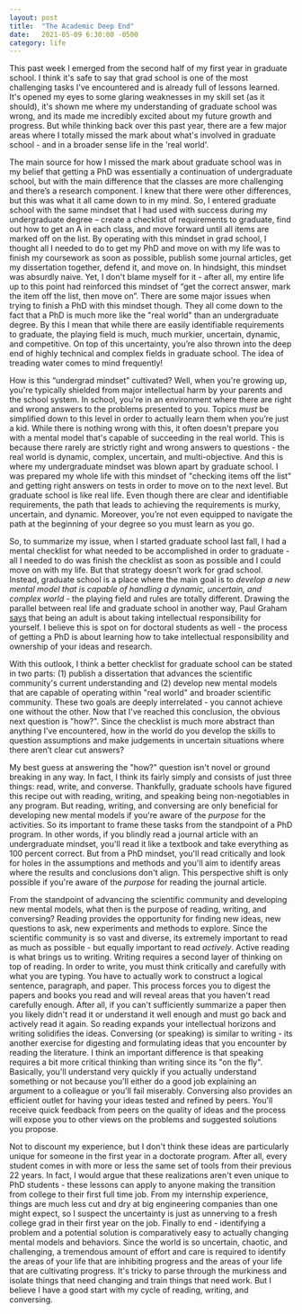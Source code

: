 ```yaml
---
layout: post
title:  "The Academic Deep End"
date:   2021-05-09 6:30:00 -0500
category: life
---
```


This past week I emerged from the second half of my first year in graduate school. I think it's safe to say that grad school is one of the most challenging tasks I've encountered and is already full of lessons learned. It's opened my eyes to some glaring weaknesses in my skill set (as it should), it's shown me where my understanding of graduate school was wrong, and its made me incredibly excited about my future growth and progress. But while thinking back over this past year, there are a few major areas where I totally missed the mark about what's involved in graduate school - and in a broader sense life in the 'real world'. 

The main source for how I missed the mark about graduate school was in my belief that getting a PhD was essentially a continuation of undergraduate school, but with the main difference that the classes are more challenging and there’s a research component. I knew that there were other differences, but this was what it all came down to in my mind. So, I entered graduate school with the same mindset that I had used with success during my undergraduate degree – create a checklist of requirements to graduate, find out how to get an A in each class, and move forward until all items are marked off on the list. By operating with this mindset in grad school, I thought all I needed to do to get my PhD and move on with my life was to finish my coursework as soon as possible, publish some journal articles, get my dissertation together, defend it, and move on. In hindsight, this mindset was absurdly naive. Yet, I don't blame myself for it - after all, my entire life up to this point had reinforced this mindset of “get the correct answer, mark the item off the list, then move on”. There are some major issues when trying to finish a PhD with this mindset though. They all come down to the fact that a PhD is much more like the "real world" than an undergraduate degree. By this I mean that while there are easily identifiable requirements to graduate, the playing field is much, much murkier, uncertain, dynamic, and competitive. On top of this uncertainty, you’re also thrown into the deep end of highly technical and complex fields in graduate school. The idea of treading water comes to mind frequently!

How is this “undergrad mindset” cultivated? Well, when you're growing up, you're typically shielded from major intellectual harm by your parents and the school system. In school, you're in an environment where there are right and wrong answers to the problems presented to you. Topics *must* be simplified down to this level in order to actually learn them when you’re just a kid. While there is nothing wrong with this, it often doesn't prepare you with a mental model that's capable of succeeding in the real world. This is because there rarely are strictly right and wrong answers to questions - the real world is dynamic, complex, uncertain, and multi-objective. And this is where my undergraduate mindset was blown apart by graduate school. I was prepared my whole life with this mindset of "checking items off the list" and getting right answers on tests in order to move on to the next level. But graduate school is like real life. Even though there are clear and identifiable requirements, the path that leads to achieving the requirements is murky, uncertain, and dynamic. Moreover, you’re not even equipped to navigate the path at the beginning of your degree so you must learn as you go.

So, to summarize my issue, when I started graduate school last fall, I had a mental checklist for what needed to be accomplished in order to graduate - all I needed to do was finish the checklist as soon as possible and I could move on with my life. But that strategy doesn’t work for grad school. Instead, graduate school is a place where the main goal is to *develop a new mental model that is capable of handling a dynamic, uncertain, and complex world* - the playing field and rules are totally different. Drawing the parallel between real life and graduate school in another way, Paul Graham [says](http://www.paulgraham.com/hs.html) that being an adult is about taking intellectual responsibility for yourself. I believe this is spot on for doctoral students as well - the process of getting a PhD is about learning how to take intellectual responsibility and ownership of your ideas and research. 

With this outlook, I think a better checklist for graduate school can be stated in two parts: (1) publish a dissertation that advances the scientific community's current understanding and (2) develop new mental models that are capable of operating within "real world" and broader scientific community. These two goals are deeply interrelated - you cannot achieve one without the other. Now that I've reached this conclusion, the obvious next question is "how?". Since the checklist is much more abstract than anything I’ve encountered, how in the world do you develop the skills to question assumptions and make judgements in uncertain situations where there aren’t clear cut answers?


My best guess at answering the "how?" question isn't novel or ground breaking in any way. In fact, I think its fairly simply and consists of just three things: read, write, and converse. Thankfully, graduate schools have figured this recipe out with reading, writing, and speaking being non-negotiables in any program. But reading, writing, and conversing are only beneficial for developing new mental models if you're aware of the *purpose* for the activities. So its important to frame these tasks from the standpoint of a PhD program. In other words, if you blindly read a journal article with an undergraduate mindset, you'll read it like a textbook and take everything as 100 percent correct. But from a PhD mindset, you'll read critically and look for holes in the assumptions and methods and you'll aim to identify areas where the results and conclusions don't align. This perspective shift is only possible if you're aware of the *purpose* for reading the journal article.

From the standpoint of advancing the scientific community and developing new mental models, what then is the purpose of reading, writing, and conversing? Reading provides the opportunity for finding new ideas, new questions to ask, new experiments and methods to explore. Since the scientific community is so vast and diverse, its extremely important to read as much as possible - but equally important to read *actively*. Active reading is what brings us to writing. Writing requires a second layer of thinking on top of reading. In order to write, you must think critically and carefully with what you are typing. You have to actually work to construct a logical sentence, paragraph, and paper. This process forces you to digest the papers and books you read and will reveal areas that you haven't read carefully enough. After all, if you can't sufficiently summarize a paper then you likely didn't read it or understand it well enough and must go back and actively read it again. So reading expands your intellectual horizons and writing solidifies the ideas. Conversing (or speaking) is similar to writing - its another exercise for digesting and formulating ideas that you encounter by reading the literature. I think an important difference is that speaking requires a bit more critical thinking than writing since its "on the fly". Basically, you'll understand very quickly if you actually understand something or not because you'll either do a good job explaining an argument to a colleague or you'll fail miserably. Conversing also provides an efficient outlet for having your ideas tested and refined by peers. You'll receive quick feedback from peers on the quality of ideas and the process will expose you to other views on the problems and suggested solutions you propose.

Not to discount my experience, but I don't think these ideas are particularly unique for someone in the first year in a doctorate program. After all, every student comes in with more or less the same set of tools from their previous 22 years. In fact, I would argue that these realizations aren't even unique to PhD students - these lessons can apply to anyone making the transition from college to their first full time job. From my internship experience, things are much less cut and dry at big engineering companies than one might expect, so I suspect the uncertainty is just as unnerving to a fresh college grad in their first year on the job. Finally to end - identifying a problem and a potential solution is comparatively easy to actually changing mental models and behaviors. Since the world is so uncertain, chaotic, and challenging, a tremendous amount of effort and care is required to identify the areas of your life that are inhibiting progress and the areas of your life that are cultivating progress. It's tricky to parse through the murkiness and isolate things that need changing and train things that need work. But I believe I have a good start with my cycle of reading, writing, and conversing.